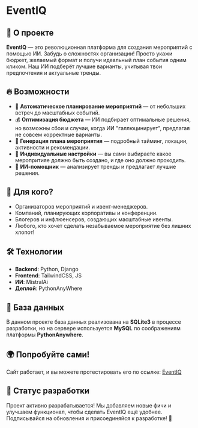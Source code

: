 # EventIQ

## 🚀 О проекте
**EventIQ** — это революционная платформа для создания мероприятий с помощью ИИ. Забудь о сложностях организации! Просто укажи бюджет, желаемый формат и получи идеальный план события одним кликом. Наш ИИ подберёт лучшие варианты, учитывая твои предпочтения и актуальные тренды.  

## 🔥 Возможности
- 📅 **Автоматическое планирование мероприятий** — от небольших встреч до масштабных событий.
- 💰 **Оптимизация бюджета** — ИИ подбирает оптимальные решения, но возможны сбои и случаи, когда ИИ "галлюцинирует", предлагая не совсем корректные варианты.
- 📝 **Генерация плана мероприятия** — подробный тайминг, локации, активности и рекомендации.
- 🎨 **Индивидуальные настройки** — вы сами выбираете какое меропритияе должно быть создано, и где оно должно проходить.
- 🤖 **ИИ-помощник** — анализирует тренды и предлагает лучшие решения.

## 🎯 Для кого?
- Организаторов мероприятий и ивент-менеджеров.
- Компаний, планирующих корпоративы и конференции.
- Блогеров и инфлюенсеров, создающих масштабные ивенты.
- Любого, кто хочет сделать незабываемое мероприятие без лишних хлопот!

## 🛠️ Технологии
- **Backend**: Python, Django
- **Frontend**: TailwindCSS, JS
- **ИИ**: MistralAi 
- **Деплой**: PythonAnyWhere

## 💾 База данных
В данном проекте база данных реализована на **SQLite3** в процессе разработки, но на сервере используется **MySQL** по соображениям платформы **PythonAnywhere**.

## 🌍 Попробуйте сами!
Сайт работает, и вы можете протестировать его по ссылке: [EventIQ](https://tinkert12.pythonanywhere.com/)

## 🚧 Статус разработки
Проект активно разрабатывается! Мы добавляем новые фичи и улучшаем функционал, чтобы сделать EventIQ ещё удобнее. Подписывайся на обновления и присоединяйся к разработке! 🚀

